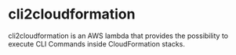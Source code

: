 # cli2cloudformation
cli2cloudformation is an AWS lambda that provides the possibility to execute CLI Commands inside CloudFormation stacks.
